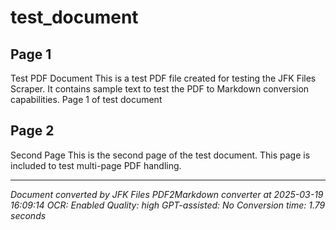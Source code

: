 # test_document

## Page 1

Test PDF Document
This is a test PDF file created for testing the JFK Files Scraper.
It contains sample text to test the PDF to Markdown conversion capabilities.
Page 1 of test document

## Page 2

Second Page
This is the second page of the test document.
This page is included to test multi-page PDF handling.

---

*Document converted by JFK Files PDF2Markdown converter at 2025-03-19 16:09:14*
*OCR: Enabled*
*Quality: high*
*GPT-assisted: No*
*Conversion time: 1.79 seconds*

